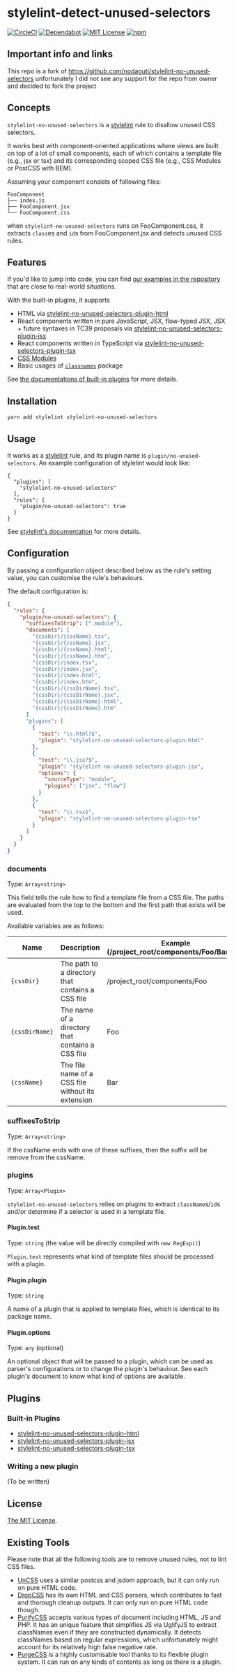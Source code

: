# stylelint-detect-unused-selectors

[![CircleCI](https://circleci.com/gh/nodaguti/stylelint-no-unused-selectors.svg?style=svg)](https://circleci.com/gh/nodaguti/stylelint-no-unused-selectors) [![Dependabot](https://flat.badgen.net/dependabot/nodaguti/stylelint-no-unused-selectors?icon=dependabot)](https://dependabot.com/) [![MIT License](https://img.shields.io/npm/l/stylelint-no-unused-selectors.svg)](https://github.com/nodaguti/stylelint-no-unused-selectors/blob/master/LICENSE) [![npm](https://img.shields.io/npm/v/stylelint-no-unused-selectors.svg)](https://www.npmjs.com/package/stylelint-no-unused-selectors)

## Important info and links

This repo is a fork of https://github.com/nodaguti/stylelint-no-unused-selectors
unfortunately I did not see any support for the repo from owner and decided to fork the project

## Concepts

`stylelint-no-unused-selectors` is a [stylelint](https://github.com/stylelint/stylelint) rule to disallow unused CSS selectors.

It works best with component-oriented applications where views are built on top of a lot of small components, each of which contains a template file (e.g., jsx or tsx) and its corresponding scoped CSS file (e.g., CSS Modules or PostCSS with BEM).

Assuming your component consists of following files:

```
FooComponent
├── index.js
├── FooComponent.jsx
└── FooComponent.css
```

when `stylelint-no-unused-selectors` runs on FooComponent.css, it extracts `class`es and `id`s from FooComponent.jsx and detects unused CSS rules.

## Features

If you'd like to jump into code, you can find [our examples in the repository](https://github.com/nodaguti/stylelint-no-unused-selectors/tree/master/examples) that are close to real-world situations.

With the built-in plugins, it supports

- HTML via [stylelint-no-unused-selectors-plugin-html](https://github.com/nodaguti/stylelint-no-unused-selectors/tree/master/src/plugins/stylelint-no-unused-selectors-plugin-html)
- React components written in pure JavaScript, JSX, flow-typed JSX, JSX + future syntaxes in TC39 proposals via [stylelint-no-unused-selectors-plugin-jsx](https://github.com/nodaguti/stylelint-no-unused-selectors/tree/master/src/plugins/stylelint-no-unused-selectors-plugin-jsx)
- React components written in TypeScript via [stylelint-no-unused-selectors-plugin-tsx](https://github.com/nodaguti/stylelint-no-unused-selectors/tree/master/src/plugins/stylelint-no-unused-selectors-plugin-tsx)
- [CSS Modules](https://github.com/css-modules/css-modules)
- Basic usages of [`classnames`](https://github.com/JedWatson/classnames) package

See [the documentations of built-in plugins](#built-in-plugins) for more details.

## Installation

```
yarn add stylelint stylelint-no-unused-selectors
```

## Usage

It works as a [stylelint](https://github.com/stylelint/stylelint) rule, and its plugin name is `plugin/no-unused-selectors`. An example configuration of stylelint would look like:

```
{
  "plugins": [
    "stylelint-no-unused-selectors"
  ],
  "rules": {
    "plugin/no-unused-selectors": true
  }
}
```

See [stylelint's documentation](https://github.com/stylelint/stylelint#getting-started) for more details.

## Configuration

By passing a configuration object described below as the rule's setting value, you can customise the rule's behaviours.

The default configuration is:

```json
{
  "rules": {
    "plugin/no-unused-selectors": {
      "suffixesToStrip": [".module"],
      "documents": [
        "{cssDir}/{cssName}.tsx",
        "{cssDir}/{cssName}.jsx",
        "{cssDir}/{cssName}.html",
        "{cssDir}/{cssName}.htm",
        "{cssDir}/index.tsx",
        "{cssDir}/index.jsx",
        "{cssDir}/index.html",
        "{cssDir}/index.htm",
        "{cssDir}/{cssDirName}.tsx",
        "{cssDir}/{cssDirName}.jsx",
        "{cssDir}/{cssDirName}.html",
        "{cssDir}/{cssDirName}.htm"
      ]
      "plugins": [
        {
          "test": "\\.html?$",
          "plugin": "stylelint-no-unused-selectors-plugin-html"
        },
        {
          "test": "\\.jsx?$",
          "plugin": "stylelint-no-unused-selectors-plugin-jsx",
          "options": {
            "sourceType": "module",
            "plugins": ["jsx", "flow"]
          }
        },
        {
          "test": "\\.tsx$",
          "plugin": "stylelint-no-unused-selectors-plugin-tsx"
        }
      ]
    }
  }
}
```

### documents

Type: `Array<string>`

This field tells the rule how to find a template file from a CSS file. The paths are evaluated from the top to the bottom and the first path that exists will be used.

Available variables are as follows:

| Name           | Description                                       | Example (/project_root/components/Foo/Bar.css) |
| -------------- | ------------------------------------------------- | ---------------------------------------------- |
| `{cssDir}`     | The path to a directory that contains a CSS file  | /project_root/components/Foo                   |
| `{cssDirName}` | The name of a directory that contains a CSS file  | Foo                                            |
| `{cssName}`    | The file name of a CSS file without its extension | Bar                                            |

### suffixesToStrip

Type: `Array<string>`

If the cssName ends with one of these suffixes, then the suffix will be remove from the cssName.

### plugins

Type: `Array<Plugin>`

`stylelint-no-unused-selectors` relies on plugins to extract `className`s/`id`s and/or determine if a selector is used in a template file.

#### Plugin.test

Type: `string` (the value will be directly compiled with `new RegExp()`)

`Plugin.test` represents what kind of template files should be processed with a plugin.

#### Plugin.plugin

Type: `string`

A name of a plugin that is applied to template files, which is identical to its package name.

#### Plugin.options

Type: `any` (optional)

An optional object that will be passed to a plugin, which can be used as parser's configurations or to change the plugin's behaviour. See each plugin's document to know what kind of options are available.

## Plugins

### Built-in Plugins

- [stylelint-no-unused-selectors-plugin-html](https://github.com/nodaguti/stylelint-no-unused-selectors/tree/master/src/plugins/stylelint-no-unused-selectors-plugin-html)
- [stylelint-no-unused-selectors-plugin-jsx](https://github.com/nodaguti/stylelint-no-unused-selectors/tree/master/src/plugins/stylelint-no-unused-selectors-plugin-jsx)
- [stylelint-no-unused-selectors-plugin-tsx](https://github.com/nodaguti/stylelint-no-unused-selectors/tree/master/src/plugins/stylelint-no-unused-selectors-plugin-tsx)

### Writing a new plugin

(To be written)

## License

[The MIT License](https://raw.githubusercontent.com/nodaguti/stylelint-no-unused-selectors/master/LICENSE).

## Existing Tools

Please note that all the following tools are to remove unused rules, not to lint CSS files.

- [UnCSS](https://github.com/uncss/uncss) uses a similar postcss and jsdom approach, but it can only run on pure HTML code.
- [DropCSS](https://github.com/leeoniya/dropcss) has its own HTML and CSS parsers, which contributes to fast and thorough cleanup outputs. It can only run on pure HTML code though.
- [PurifyCSS](https://github.com/purifycss/purifycss) accepts various types of document including HTML, JS and PHP. It has an unique feature that simplifies JS via UglifyJS to extract classNames even if they are constructed dynamically. It detects classNames based on regular expressions, which unfortunately might account for its relatively high false negative rate.
- [PurgeCSS](https://github.com/FullHuman/purgecss) is a highly customisable tool thanks to its flexible plugin system. It can run on any kinds of contents as long as there is a plugin.
